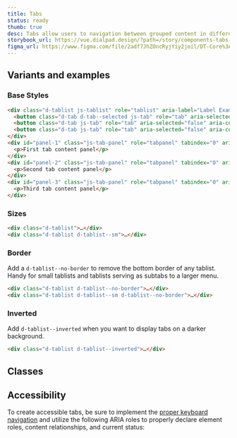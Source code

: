 ```yaml
---
title: Tabs
status: ready
thumb: true
desc: Tabs allow users to navigation between grouped content in different views while within the same page context.
storybook_url: https://vue.dialpad.design/?path=/story/components-tabs--default
figma_url: https://www.figma.com/file/2adf7JhZOncRyjYiy2joil/DT-Core%3A-Components-7?node-id=8919%3A21321&viewport=306%2C-547%2C1.01&t=xHutRjwo1o5zMTgT-11
---
```

<code-well-header bgclass="d-bgc-primary">
  <example-tabs />
</code-well-header>

[//]: # (## Usage)
[//]: # (Lorem ipsum dolor sit amet, consectetur adipiscing elit. Morbi massa ante, tempus vitae lacus id, luctus tristique lorem. Mauris feugiat massa ex, id aliquet mi tempor non. Curabitur non tristique lectus. Fusce ut nisl non diam dignissim viverra. In posuere dui arcu, sed eleifend massa faucibus sed. Phasellus quis leo vitae erat pellentesque venenatis id vitae lectus. Suspendisse convallis, metus a congue tincidunt, velit sem tincidunt dui, eget auctor ipsum ipsum in ex. Nullam lobortis, mauris vel vestibulum rutrum, lorem elit vehicula est, nec viverra ante erat nec dolor. Proin at placerat tortor. Nam ullamcorper metus et eros porta, at lacinia leo scelerisque. Curabitur finibus sollicitudin odio tempor finibus. Donec lobortis metus vitae mollis gravida.)

## Variants and examples

### Base Styles

<code-well-header bgclass="d-bgc-primary">
  <example-tabs />
</code-well-header>

```html
<div class="d-tablist js-tablist" role="tablist" aria-label="Label Example Group">
  <button class="d-tab d-tab--selected js-tab" role="tab" aria-selected="true" aria-controls="panel-1" id="tab-1" tabindex="0">First tab</button>
  <button class="d-tab js-tab" role="tab" aria-selected="false" aria-controls="panel-2" id="tab-2" tabindex="-1">Second tab</button>
  <button class="d-tab js-tab" role="tab" aria-selected="false" aria-controls="panel-3" id="tab-3" tabindex="-1">Third tab</button>
</div>
<div id="panel-1" class="js-tab-panel" role="tabpanel" tabindex="0" aria-labelledby="tab-1">
  <p>First tab content panel</p>
</div>
<div id="panel-2" class="js-tab-panel" role="tabpanel" tabindex="0" aria-labelledby="tab-2" hidden>
  <p>Second tab content panel</p>
</div>
<div id="panel-3" class="js-tab-panel" role="tabpanel" tabindex="0" aria-labelledby="tab-3" hidden>
  <p>Third tab content panel</p>
</div>
```

### Sizes

<code-well-header bgclass="d-bgc-primary">
  <example-tabs hide-content />
  <example-tabs hide-content size="small" />
</code-well-header>

```html
<div class="d-tablist">…</div>
<div class="d-tablist d-tablist--sm">…</div>
```

### Border

Add a `d-tablist--no-border` to remove the bottom border of any tablist. Handy for small tablists and tablists serving as subtabs to a larger menu.

<code-well-header bgclass="d-bgc-primary">
  <example-tabs hide-content borderless />
  <example-tabs hide-content  size="small" borderless />
</code-well-header>

```html
<div class="d-tablist d-tablist--no-border">…</div>
<div class="d-tablist d-tablist--sm d-tablist--no-border">…</div>
```

### Inverted

Add `d-tablist--inverted` when you want to display tabs on a darker background.

<code-well-header bgclass="d-bgc-contrast">
  <example-tabs inverted />
</code-well-header>

```html
<div class="d-tablist d-tablist--inverted">…</div>
```

## Classes

<component-class-table component-name="tabs" />

## Accessibility

To create accessible tabs, be sure to implement the <a href="https://www.w3.org/TR/wai-aria-practices-1.1/examples/tabs/tabs-2/tabs.html" target="_blank">proper keyboard navigation</a> and utilize the following ARIA roles to properly declare element roles, content relationships, and current status:

<component-accessible-table component-name="tabs" />

<script setup>
  import ExampleTabs from "@exampleComponents/ExampleTabs.vue";
</script>
